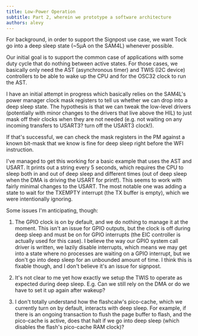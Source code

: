 ```yaml
---
title: Low-Power Operation
subtitle: Part 2, wherein we prototype a software architecture
authors: alevy
---
```


For background, in order to support the Signpost use case, we want Tock
go into a deep sleep state (~5μA on the SAM4L) whenever possible.

Our initial goal is to support the common case of applications with some
duty cycle that do nothing between active states. For those cases, we
basically only need the AST (asynchronous timer) and TWIS (I2C device)
controllers to be able to wake up the CPU and for the OSC32 clock to run
the AST.

I have an initial attempt in progress which basically relies on the
SAM4L's power manager clock mask registers to tell us whether we can
drop into a deep sleep state. The hypothesis is that we can tweak the
low-level drivers (potentially with minor changes to the drivers that
live above the HIL) to just mask off their clocks when they are not
needed (e.g. not waiting on any incoming transfers to USART3? turn off
the USART3 clock!).

If that's successful, we can check the mask registers in the PM against
a known bit-mask that we know is fine for deep sleep right before the
WFI instruction.

I've managed to get this working for a basic example that uses the AST
and USART. It prints out a string every 5 seconds, which requires the
CPU to sleep both in and out of deep sleep and different times (out of
deep sleep when the DMA is driving the USART for printf). This seems to
work with fairly minimal changes to the USART. The most notable one was
adding a state to wait for the TXEMPTY interrupt (the TX buffer is
empty), which we were intentionally ignoring.

Some issues I'm anticipating, though:

1. The GPIO clock is on by default, and we do nothing to manage it at
the moment. This isn't an issue for GPIO outputs, but the clock is off
during deep sleep and must be on for GPIO interrupts (the EIC controller
is actually used for this case). I believe the way our 
GPIO system call driver is written, we
lazily disable interrupts, which means we may get into a state where no
processes are waiting on a GPIO interrupt, but we don't go into deep
sleep for an unbounded amount of time. I think this is fixable though,
and I don't believe it's an issue for signpost.

2. It's not clear to me yet how exactly we setup the TWIS to operate as
expected during deep sleep. E.g. Can we still rely on the DMA or do we
have to set it up again after wakeup?

3. I don't totally understand how the flashcalw's pico-cache, which we
currently turn on by default, interacts with deep sleep. For example, if
there is an ongoing transaction to flush the page buffer to flash, and
the pico-cache is active, does that halt if we go into deep sleep (which
disables the flash's pico-cache RAM clock)?
